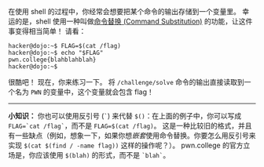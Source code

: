 在使用 shell 的过程中，你经常会想要把某个命令的输出存储到一个变量里。
幸运的是，shell 使用一种叫做[命令替换 (Command Substitution)](https://www.gnu.org/software/bash/manual/html_node/Command-Substitution.html) 的功能，让这件事变得相当简单！
请看：

```console
hacker@dojo:~$ FLAG=$(cat /flag)
hacker@dojo:~$ echo "$FLAG"
pwn.college{blahblahblah}
hacker@dojo:~$
```

很酷吧！
现在，你来练习一下。
将 `/challenge/solve` 命令的输出直接读取到一个名为 `PWN` 的变量中，这个变量就会包含 flag！

----
**小知识：**
你也可以使用反引号 (`` ` ``) 来代替 `$()`：在上面的例子中，你可以写成 `` FLAG=`cat /flag` ``，而不是 `FLAG=$(cat /flag)`。
这是一种比较旧的格式，并且有一些缺点（例如，想象一下，如果你想*嵌套*使用命令替换。你要怎么用反引号来实现 `$(cat $(find / -name flag))` 这样的操作呢？）。
pwn.college 的官方立场是，你应该使用 `$(blah)` 的形式，而不是 `` `blah` ``。
